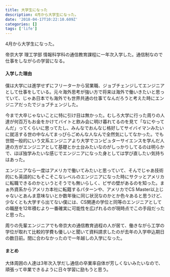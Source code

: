 ```yaml
---
title: 大学生になった
description: 4月から大学生になった。
date: '2018-04-17T10:22:10.609Z'
categories: []
tags: ['life']
---
```


4月から大学生になった。

帝京大学 理工学部 情報科学科の通信教育課程に一年次入学した。通信制なので仕事をしながらの学習になる。

#### 入学した理由

僕は大学には進学せずにフリーターから営業職、ジョブチェンジしてエンジニアとして仕事をしている。元々海外思考が強い方で将来は海外で働いきたいと思っていて、じゃあ日本でも海外でも世界共通の仕事てなんだろうと考えた時にエンジニアだったでジョブチェンジした。

今まで大卒じゃないことに特に引け目は無かった。むしろ大学に行った周りの人達が何百万もお金をかけてバイトと飲み会に明け暮れてるのを見て「なにやってんだ」ってくらいに思ってたし、みんなでおんなじ格好してサイバイマンみたいに就活する世の中なんてまっぴらごめんな人なんで全然気にしてなかった。でも世間一般的にいう文系エンジニアより大学でコンピュターサイエンスを学んだ人達の方がエンジニアとして基礎とか土台みたいなのがしっかりしてるのは明らかで、ほぼ独学みたいな感じでエンジニアになった身としては学び直したい気持ちはあった。

エンジニアなら一度はアメリカで働いてみたいと思っていて、そんでじゃあ技術的にも英語的にもそこそこなレベルのエンジニアになった時にサクッとアメリカに転職できるのかというとそうでも無いらしく、ビザの壁があるのを知った。まぁ外資系からアメリカ本社に転籍するパターンや、アメリカでCS Master以上じゃないとあんま意味ないとか数年後に同じ状況なのかとか色々あると思うけど、少なくとも大学すら出てない僕には、CS関連の学位と同等のエンジニアとしての職歴を12年積むより一番確実に可能性を広げれるのが現時点でこの手段だったと思った。

周りの先輩エンジニアでも帝京大の通信教育過程の人が居て、働きながら工学の学位が取れて比較的学費も優しいと聞いて資料請求したのが去年の入学申込期日の数日前。間に合わなかったので一年越しの入学になった。

#### まとめ

大体周囲の人達は3年次入学だし通信の卒業率自体が芳しくないみたいなので、頑張って卒業できるように日々学習に励もうと思う。
